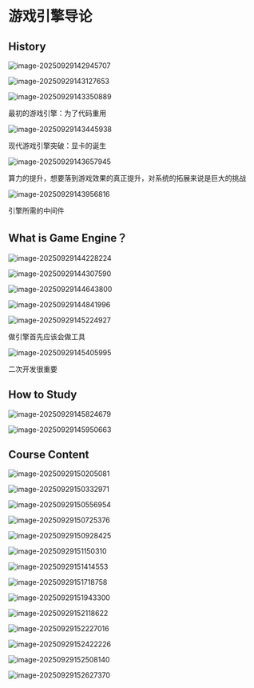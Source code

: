 # 游戏引擎导论

## History

![image-20250929142945707](assets/image-20250929142945707.png)

![image-20250929143127653](assets/image-20250929143127653.png)

![image-20250929143350889](assets/image-20250929143350889.png)

最初的游戏引擎：为了代码重用

![image-20250929143445938](assets/image-20250929143445938.png)

现代游戏引擎突破：显卡的诞生

![image-20250929143657945](assets/image-20250929143657945.png)

算力的提升，想要落到游戏效果的真正提升，对系统的拓展来说是巨大的挑战

![image-20250929143956816](assets/image-20250929143956816.png)

引擎所需的中间件



## What is Game Engine？

![image-20250929144228224](assets/image-20250929144228224.png)



![image-20250929144307590](assets/image-20250929144307590.png)

![image-20250929144643800](assets/image-20250929144643800.png)

![image-20250929144841996](assets/image-20250929144841996.png)

![image-20250929145224927](assets/image-20250929145224927.png)

做引擎首先应该会做工具

![image-20250929145405995](assets/image-20250929145405995.png)

二次开发很重要



## How to Study

![image-20250929145824679](assets/image-20250929145824679.png)

![image-20250929145950663](assets/image-20250929145950663.png)



## Course Content

![image-20250929150205081](assets/image-20250929150205081.png)



![image-20250929150332971](assets/image-20250929150332971.png)

![image-20250929150556954](assets/image-20250929150556954.png)

![image-20250929150725376](assets/image-20250929150725376.png)

![image-20250929150928425](assets/image-20250929150928425.png)

![image-20250929151150310](assets/image-20250929151150310.png)

![image-20250929151414553](assets/image-20250929151414553.png)

![image-20250929151718758](assets/image-20250929151718758.png)

![image-20250929151943300](assets/image-20250929151943300.png)

![image-20250929152118622](assets/image-20250929152118622.png)

![image-20250929152227016](assets/image-20250929152227016.png)



![image-20250929152422226](assets/image-20250929152422226.png)

![image-20250929152508140](assets/image-20250929152508140.png)

![image-20250929152627370](assets/image-20250929152627370.png)